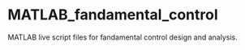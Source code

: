 # MATLAB_fandamental_control

MATLAB live script files for fandamental control design and analysis. 
